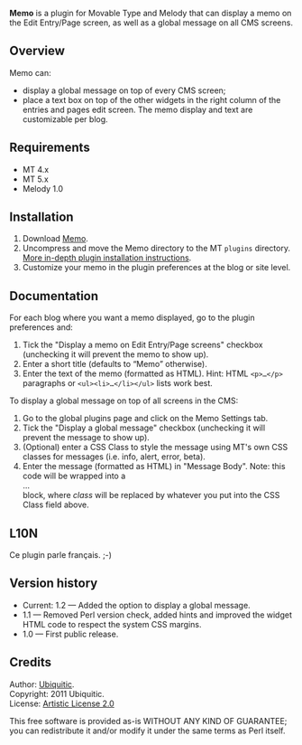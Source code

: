 **Memo** is a plugin for Movable Type and Melody that can display a memo on the Edit Entry/Page screen, as well as a global message on all CMS screens.

## Overview

Memo can:
* display a global message on top of every CMS screen;
* place a text box on top of the other widgets in the right column of the entries and pages edit screen. The memo display and text are customizable per blog.


## Requirements

* MT 4.x
* MT 5.x
* Melody 1.0


## Installation

1. Download <a href="http://github.com/padawan/mt-plugin-memo">Memo</a>.
1. Uncompress and move the Memo directory to the MT `plugins` directory. [More in-depth plugin installation instructions](http://tinyurl.com/easy-plugin-install).
1. Customize your memo in the plugin preferences at the blog or site level.


## Documentation

For each blog where you want a memo displayed, go to the plugin preferences and:

1. Tick the "Display a memo on Edit Entry/Page screens" checkbox (unchecking it will prevent the memo to show up).
1. Enter a short title (defaults to “Memo” otherwise).
1. Enter the text of the memo (formatted as HTML). Hint: HTML <code>&lt;p&gt;…&lt;/p&gt;</code> paragraphs or  <code>&lt;ul&gt;&lt;li&gt;…&lt;/li&gt;&lt;/ul&gt;</code> lists work best.

To display a global message on top of all screens in the CMS:

1. Go to the global plugins page and click on the Memo Settings tab.
1. Tick the "Display a global message" checkbox (unchecking it will prevent the message to show up).
1. (Optional) enter a CSS Class to style the message using MT's own CSS classes for messages (i.e. info, alert, error, beta).
1. Enter the message (formatted as HTML) in "Message Body". Note: this code will be wrapped into a <div id="global-memo" class="msg msg-class">…</div> block, where _class_ will be replaced by whatever you put into the CSS Class field above.


## L10N

Ce plugin parle français. ;-)


## Version history

* Current: 1.2 — Added the option to display a global message.
* 1.1 — Removed Perl version check, added hints and improved the widget HTML code to respect the system CSS margins.
* 1.0 — First public release.


## Credits

Author: [Ubiquitic](http://ubiquitic.com/).  
Copyright: 2011 Ubiquitic.  
License: [Artistic License 2.0](http://www.opensource.org/licenses/artistic-license-2.0.php)

This free software is provided as-is WITHOUT ANY KIND OF GUARANTEE; you can redistribute it and/or modify it under the same terms as Perl itself.
